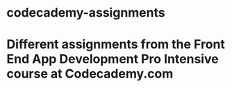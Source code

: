 # codecademy-assignments
# Different assignments from the Front End App Development Pro Intensive course at Codecademy.com
